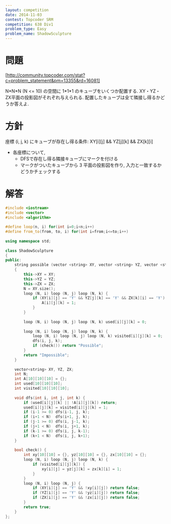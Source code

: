 ```yaml
---
layout: competition
date: 2014-11-03
contest: Topcoder SRM
competition: 638 Div1
problem_type: Easy
problem_name: ShadowSculpture
---
```


# 問題

[http://community.topcoder.com/stat?c=problem_statement&pm=13355&rd=16081]

N\*N\*N (N <= 10) の空間に 1\*1\*1 のキューブをいくつか配置する. XY・YZ・ZX平面の投影図がそれぞれ与えられる. 配置したキューブは全て隣接し得るかどうか答えよ.

# 方針

座標 (i, j, k) にキューブが存在し得る条件: XY[i][j] && YZ[j][k] && ZX[k][i]

- 各座標について,
    - DFSで存在し得る隣接キューブにマークを付ける
    - マークがついたキューブから 3 平面の投影図を作り, 入力と一致するかどうかチェックする

# 解答
```cpp
#include <iostream>
#include <vector>
#include <algorithm>
 
#define loop(n, i) for(int i=0;i<n;i++)
#define from_to(from, to, i) for(int i=from;i<=to;i++)
 
using namespace std;
 
class ShadowSculpture
{
public:
    string possible (vector <string> XY, vector <string> YZ, vector <string> ZX)
    {
        this->XY = XY;
        this->YZ = YZ;
        this->ZX = ZX;
        N = XY.size();
        loop (N, i) loop (N, j) loop (N, k) {
            if (XY[i][j] == 'Y' && YZ[j][k] == 'Y' && ZX[k][i] == 'Y') {
                A[i][j][k] = 1;
            }
        }
 
        loop (N, i) loop (N, j) loop (N, k) used[i][j][k] = 0;
 
        loop (N, i) loop (N, j) loop (N, k) {
            loop (N, i) loop (N, j) loop (N, k) visited[i][j][k] = 0;
            dfs(i, j, k);
            if (check()) return "Possible";
        }
        return "Impossible";
    }
 
    vector<string> XY, YZ, ZX;
    int N;
    int A[10][10][10] = {};
    int used[10][10][10];
    int visited[10][10][10];
 
    void dfs(int i, int j, int k) {
        if (used[i][j][k] || !A[i][j][k]) return;
        used[i][j][k] = visited[i][j][k] = 1;
        if (i-1 >= 0) dfs(i-1, j, k);
        if (i+1 < N)  dfs(i+1, j, k);
        if (j-1 >= 0) dfs(i, j-1, k);
        if (j+1 < N)  dfs(i, j+1, k);
        if (k-1 >= 0) dfs(i, j, k-1);
        if (k+1 < N)  dfs(i, j, k+1);
    }
 
    bool check() {
        int xy[10][10] = {}, yz[10][10] = {}, zx[10][10] = {};
        loop (N, i) loop (N, j) loop (N, k) {
            if (visited[i][j][k]) {
                xy[i][j] = yz[j][k] = zx[k][i] = 1;
            }
        }
        loop (N, i) loop (N, j) {
            if (XY[i][j] == 'Y' && !xy[i][j]) return false;
            if (YZ[i][j] == 'Y' && !yz[i][j]) return false;
            if (ZX[i][j] == 'Y' && !zx[i][j]) return false;
        }
        return true;
    }
};
```
